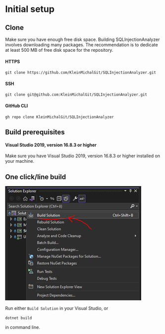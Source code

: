 # Initial setup

## Clone
Make sure you have enough free disk space.
Building SQLInjectionAnalyzer involves downloading many packages. The recommendation is to dedicate at least 500 MB of free disk space for the repository.
#### HTTPS
```
git clone https://github.com/KleinMichalGit/SQLInjectionAnalyzer.git
```
#### SSH
```
git clone git@github.com:KleinMichalGit/SQLInjectionAnalyzer.git
```
#### GitHub CLI
```
gh repo clone KleinMichalGit/SQLInjectionAnalyzer
```
## Build prerequisites
#### Visual Studio 2019, version 16.8.3 or higher
Make sure you have Visual Studio 2019, version 16.8.3 or higher installed on your machine.

## One click/line build
![img.png](build.png)

Run either `Build Solution` in your Visual Studio, or
```
dotnet build
```
in command line.